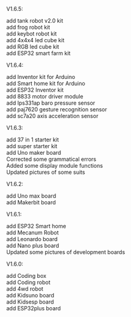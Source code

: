 V1.6.5:

add tank robot v2.0 kit<br>
add frog robot kit<br>
add keybot robot kit<br>
add 4x4x4 led cube kit <br>
add RGB led cube kit<br>
add ESP32 smart farm kit

V1.6.4:

add Inventor kit for Arduino<br>
add Smart home kit for Arduino<br>
add ESP32 Inventor kit <br>
add 8833 motor driver module<br>
add Ips331ap baro pressure sensor<br>
add paj7620 gesture recognition sensor<br>
add sc7a20 axis acceleration sensor

V1.6.3:

add 37 in 1 starter kit<br>
add super starter kit<br>
add Uno maker board<br>
Corrected some grammatical errors<br>
Added some display module functions<br>
Updated pictures of some suits

 V1.6.2:
 
add Uno max board<br> 
add Makerbit board

 V1.6.1:
 
add ESP32 Smart home<br> 
add Mecanum Robot<br> 
add Leonardo board<br> 
add Nano plus board<br> 
Updated some pictures of development boards

 V1.6.0:

add Coding box<br> 
add Coding robot<br> 
add 4wd robot<br> 
add Kidsuno board<br> 
add Kidsesp board<br> 
add ESP32plus board
